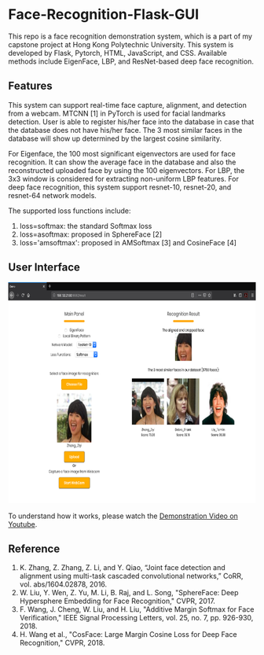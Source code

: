 # Face-Recognition-Flask-GUI
This repo is a face recognition demonstration system, which is a part of my capstone project at Hong Kong Polytechnic University. This system is developed by Flask, Pytorch, HTML, JavaScript, and CSS. Available methods include EigenFace, LBP, and ResNet-based deep face recognition.

## Features

This system can support real-time face capture, alignment, and detection from a webcam. MTCNN [1] in PyTorch is used for facial landmarks detection. User is able to register his/her face into the database in case that the database does not have his/her face. The 3 most similar faces in the database will show up determined by the largest cosine similarity.

For Eigenface, the 100 most significant eigenvectors are used for face recognition. It can show the average face in the database and also the reconstructed uploaded face by using the 100 eigenvectors. For LBP, the 3x3 window is considered for extracting non-uniform LBP features. For deep face recognition, this system support resnet-10, resnet-20, and resnet-64 network models. 

The supported loss functions include:

1. loss=softmax: the standard Softmax loss 
2. loss=asoftmax: proposed in SphereFace [2]
3. loss='amsoftmax': proposed in AMSoftmax [3] and CosineFace [4]

## User Interface

<p align="center">
  <img src="https://github.com/aaronzguan/Face-Recognition-Flask-GUI/blob/master/UI.png" height="450">
</p>

To understand how it works, please watch the [Demonstration Video on Youtube](https://www.youtube.com/watch?v=DF9S3HiIlSo).

## Reference
1. K. Zhang, Z. Zhang, Z. Li, and Y. Qiao, “Joint face detection and alignment using multi-task cascaded convolutional networks,” CoRR, vol. abs/1604.02878, 2016.
2. W. Liu, Y. Wen, Z. Yu, M. Li, B. Raj, and L. Song, "SphereFace: Deep Hypersphere Embedding for Face Recognition," CVPR, 2017.
3. F. Wang, J. Cheng, W. Liu, and H. Liu, "Additive Margin Softmax for Face Verification," IEEE Signal Processing Letters, vol. 25, no. 7, pp. 926-930, 2018.
4. H. Wang et al., "CosFace: Large Margin Cosine Loss for Deep Face Recognition," CVPR, 2018.
